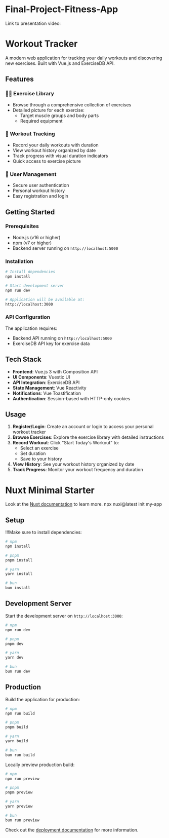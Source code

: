 # Final-Project-Fitness-App
Link to presentation video:
# Workout Tracker

A modern web application for tracking your daily workouts and discovering new exercises. Built with Vue.js and ExerciseDB API.

## Features

### 🏋️‍♂️ Exercise Library
- Browse through a comprehensive collection of exercises
- Detailed picture for each exercise:
  - Target muscle groups and body parts
  - Required equipment

### 📝 Workout Tracking
- Record your daily workouts with duration
- View workout history organized by date
- Track progress with visual duration indicators
- Quick access to exercise picture

### 👤 User Management
- Secure user authentication
- Personal workout history
- Easy registration and login

## Getting Started

### Prerequisites
- Node.js (v16 or higher)
- npm (v7 or higher)
- Backend server running on `http://localhost:5000`

### Installation
```bash
# Install dependencies
npm install

# Start development server
npm run dev

# Application will be available at:
http://localhost:3000
```
### API Configuration
The application requires:
- Backend API running on `http://localhost:5000`
- ExerciseDB API key for exercise data

## Tech Stack

- **Frontend**: Vue.js 3 with Composition API
- **UI Components**: Vuestic UI
- **API Integration**: ExerciseDB API
- **State Management**: Vue Reactivity
- **Notifications**: Vue Toastification
- **Authentication**: Session-based with HTTP-only cookies

## Usage

1. **Register/Login**: Create an account or login to access your personal workout tracker
2. **Browse Exercises**: Explore the exercise library with detailed instructions
3. **Record Workout**: Click "Start Today's Workout" to:
   - Select an exercise
   - Set duration
   - Save to your history
4. **View History**: See your workout history organized by date
5. **Track Progress**: Monitor your workout frequency and duration


# Nuxt Minimal Starter

Look at the [Nuxt documentation](https://nuxt.com/docs/getting-started/introduction) to learn more.
npx nuxi@latest init my-app 

## Setup

!!!Make sure to install dependencies:

```bash
# npm
npm install

# pnpm
pnpm install

# yarn
yarn install

# bun
bun install
```

## Development Server

Start the development server on `http://localhost:3000`:

```bash
# npm
npm run dev

# pnpm
pnpm dev

# yarn
yarn dev

# bun
bun run dev
```

## Production

Build the application for production:

```bash
# npm
npm run build

# pnpm
pnpm build

# yarn
yarn build

# bun
bun run build
```

Locally preview production build:

```bash
# npm
npm run preview

# pnpm
pnpm preview

# yarn
yarn preview

# bun
bun run preview
```

Check out the [deployment documentation](https://nuxt.com/docs/getting-started/deployment) for more information.
